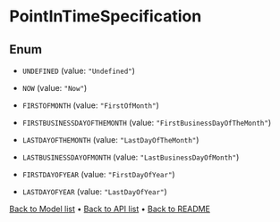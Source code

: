 

# PointInTimeSpecification

## Enum


* `UNDEFINED` (value: `"Undefined"`)

* `NOW` (value: `"Now"`)

* `FIRSTOFMONTH` (value: `"FirstOfMonth"`)

* `FIRSTBUSINESSDAYOFTHEMONTH` (value: `"FirstBusinessDayOfTheMonth"`)

* `LASTDAYOFTHEMONTH` (value: `"LastDayOfTheMonth"`)

* `LASTBUSINESSDAYOFMONTH` (value: `"LastBusinessDayOfMonth"`)

* `FIRSTDAYOFYEAR` (value: `"FirstDayOfYear"`)

* `LASTDAYOFYEAR` (value: `"LastDayOfYear"`)



[Back to Model list](../README.md#documentation-for-models) &#8226; [Back to API list](../README.md#documentation-for-api-endpoints) &#8226; [Back to README](../README.md)


